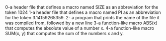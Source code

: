 0-a header file that defines a macro named SIZE as an abbreviation for the token 1024
1-a header file that defines a macro named PI as an abbreviation for the token 3.14159265359.
2- a program that prints the name of the file it was compiled from, followed by a new line
3-a function-like macro ABS(x) that computes the absolute value of a number x.
4-a function-like macro SUM(x, y) that computes the sum of the numbers x and y.
